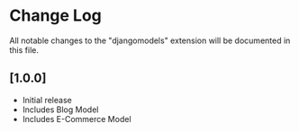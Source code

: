 # Change Log

All notable changes to the "djangomodels" extension will be documented in this file.


## [1.0.0]

- Initial release
- Includes Blog Model
- Includes E-Commerce Model
